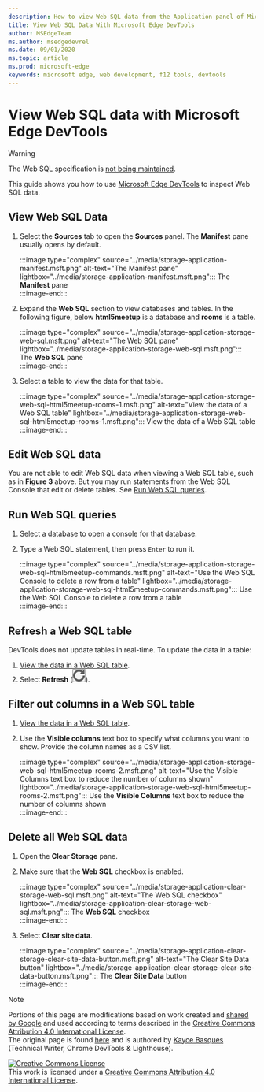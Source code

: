 ```yaml
---
description: How to view Web SQL data from the Application panel of Microsoft Edge DevTools.
title: View Web SQL Data With Microsoft Edge DevTools
author: MSEdgeTeam
ms.author: msedgedevrel
ms.date: 09/01/2020 
ms.topic: article
ms.prod: microsoft-edge
keywords: microsoft edge, web development, f12 tools, devtools
---
```

<!-- Copyright Kayce Basques 

   Licensed under the Apache License, Version 2.0 (the "License");
   you may not use this file except in compliance with the License.
   You may obtain a copy of the License at

       https://www.apache.org/licenses/LICENSE-2.0

   Unless required by applicable law or agreed to in writing, software
   distributed under the License is distributed on an "AS IS" BASIS,
   WITHOUT WARRANTIES OR CONDITIONS OF ANY KIND, either express or implied.
   See the License for the specific language governing permissions and
   limitations under the License.  -->





# View Web SQL data with Microsoft Edge DevTools   



> [!WARNING]
> The Web SQL specification is [not being maintained][W3CWebSQLStatus].  

This guide shows you how to use [Microsoft Edge DevTools][MicrosoftEdgeDevTools] to inspect Web SQL data.  

## View Web SQL Data   

1.  Select the **Sources** tab to open the **Sources** panel.  The **Manifest** pane usually opens by default.  
    
    :::image type="complex" source="../media/storage-application-manifest.msft.png" alt-text="The Manifest pane" lightbox="../media/storage-application-manifest.msft.png":::
       The **Manifest** pane  
    :::image-end:::  
    
1.  Expand the **Web SQL** section to view databases and tables.  In the following figure, below **html5meetup** is a database and **rooms** is a table.  
    
    :::image type="complex" source="../media/storage-application-storage-web-sql.msft.png" alt-text="The Web SQL pane" lightbox="../media/storage-application-storage-web-sql.msft.png":::
       The **Web SQL** pane  
    :::image-end:::  
    
1.  Select a table to view the data for that table.  
    
    :::image type="complex" source="../media/storage-application-storage-web-sql-html5meetup-rooms-1.msft.png" alt-text="View the data of a Web SQL table" lightbox="../media/storage-application-storage-web-sql-html5meetup-rooms-1.msft.png":::
       View the data of a Web SQL table  
    :::image-end:::  
    
## Edit Web SQL data   

You are not able to edit Web SQL data when viewing a Web SQL table, such as in **Figure 3** above.  But you may run statements from the Web SQL Console that edit or delete tables.  See [Run Web SQL queries](#run-web-sql-queries).  

## Run Web SQL queries   

1.  Select a database to open a console for that database.  
1.  Type a Web SQL statement, then press `Enter` to run it.  
    
    :::image type="complex" source="../media/storage-application-storage-web-sql-html5meetup-commands.msft.png" alt-text="Use the Web SQL Console to delete a row from a table" lightbox="../media/storage-application-storage-web-sql-html5meetup-commands.msft.png":::
       Use the Web SQL Console to delete a row from a table  
    :::image-end:::  
    
## Refresh a Web SQL table   

DevTools does not update tables in real-time.  To update the data in a table:  

1.  [View the data in a Web SQL table](#view-web-sql-data).  
1.  Select **Refresh** \(![Refresh][ImageRefreshIcon]\).  
    
## Filter out columns in a Web SQL table   

1.  [View the data in a Web SQL table](#view-web-sql-data).  
1.  Use the **Visible columns** text box to specify what columns you want to show.  Provide the column names as a CSV list.  
    
    :::image type="complex" source="../media/storage-application-storage-web-sql-html5meetup-rooms-2.msft.png" alt-text="Use the Visible Columns text box to reduce the number of columns shown" lightbox="../media/storage-application-storage-web-sql-html5meetup-rooms-2.msft.png":::
       Use the **Visible Columns** text box to reduce the number of columns shown  
    :::image-end:::  
    
## Delete all Web SQL data   

1.  Open the **Clear Storage** pane.  
1.  Make sure that the **Web SQL** checkbox is enabled.  
    
    :::image type="complex" source="../media/storage-application-clear-storage-web-sql.msft.png" alt-text="The Web SQL checkbox" lightbox="../media/storage-application-clear-storage-web-sql.msft.png":::
       The **Web SQL** checkbox  
    :::image-end:::  
    
1.  Select **Clear site data**.  
    
    :::image type="complex" source="../media/storage-application-clear-storage-clear-site-data-button.msft.png" alt-text="The Clear Site Data button" lightbox="../media/storage-application-clear-storage-clear-site-data-button.msft.png":::
       The **Clear Site Data** button  
    :::image-end:::  
    
<!--  
 


-->  

<!-- image links -->  

[ImageRefreshIcon]: ../media/refresh-icon.msft.png  

<!-- links -->  

[MicrosoftEdgeDevTools]: ../../devtools-guide-chromium.md "Microsoft Edge (Chromium) Developer Tools | Microsoft Docs"  

[W3CWebSQLStatus]: https://w3.org/TR/webdatabase/#status-of-this-document "Web SQL database | W3C"  

> [!NOTE]
> Portions of this page are modifications based on work created and [shared by Google][GoogleSitePolicies] and used according to terms described in the [Creative Commons Attribution 4.0 International License][CCA4IL].  
> The original page is found [here](https://developers.google.com/web/tools/chrome-devtools/storage/websql) and is authored by [Kayce Basques][KayceBasques] \(Technical Writer, Chrome DevTools \& Lighthouse\).  

[![Creative Commons License][CCby4Image]][CCA4IL]  
This work is licensed under a [Creative Commons Attribution 4.0 International License][CCA4IL].  

[CCA4IL]: https://creativecommons.org/licenses/by/4.0  
[CCby4Image]: https://i.creativecommons.org/l/by/4.0/88x31.png  
[GoogleSitePolicies]: https://developers.google.com/terms/site-policies  
[KayceBasques]: https://developers.google.com/web/resources/contributors/kaycebasques  
